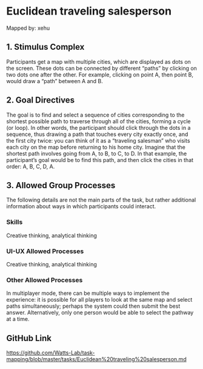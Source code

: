 # Euclidean traveling salesperson

Mapped by: xehu 

## 1. Stimulus Complex 
Participants get a map with multiple cities, which are displayed as dots on the screen. These dots can be connected by different “paths” by clicking on two dots one after the other. For example, clicking on point A, then point B, would draw a “path” between A and B.

## 2. Goal Directives 
The goal is to find and select a sequence of cities corresponding to the shortest possible path to traverse through all of the cities, forming a cycle (or loop). In other words, the participant should click through the dots in a sequence, thus drawing a path that touches every city exactly once, and the first city twice: you can think of it as a “traveling salesman” who visits each city on the map before returning to his home city. Imagine that the shortest path involves going from A, to B, to C, to D. In that example, the participant’s goal would be to find this path, and then click the cities in that order: A, B, C, D, A.

## 3. Allowed Group Processes 
The following details are not the main parts of the task, but rather additional information about ways in which participants could interact.

### Skills 
Creative thinking, analytical thinking

### UI-UX Allowed Processes
Creative thinking, analytical thinking

### Other Allowed Processes
In multiplayer mode, there can be multiple ways to implement the experience: it is possible for all players to look at the same map and select paths simultaneously; perhaps the system could then submit the best answer. Alternatively, only one person would be able to select the pathway at a time.

## GitHub Link 
https://github.com/Watts-Lab/task-mapping/blob/master/tasks/Euclidean%20traveling%20salesperson.md
